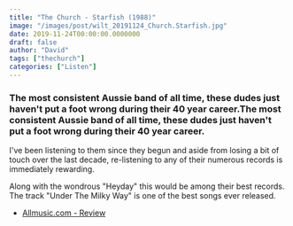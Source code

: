 ```yaml
---
title: "The Church - Starfish (1988)"
image: "/images/post/wilt_20191124_Church.Starfish.jpg"
date: 2019-11-24T00:00:00.0000000
draft: false
author: "David"
tags: ["thechurch"]
categories: ["Listen"]
---
```

### The most consistent Aussie band of all time, these dudes just haven't put a foot wrong during their 40 year career.The most consistent Aussie band of all time, these dudes just haven't put a foot wrong during their 40 year career.

 I've been listening to them since they begun and aside from losing a bit of touch over the last decade, re-listening to any of their numerous records is immediately rewarding.

 Along with the wondrous "Heyday" this would be among their best records. The track "Under The Milky Way" is one of the best songs ever released.

-  [Allmusic.com - Review](https://www.allmusic.com/album/starfish-mw0000198576)